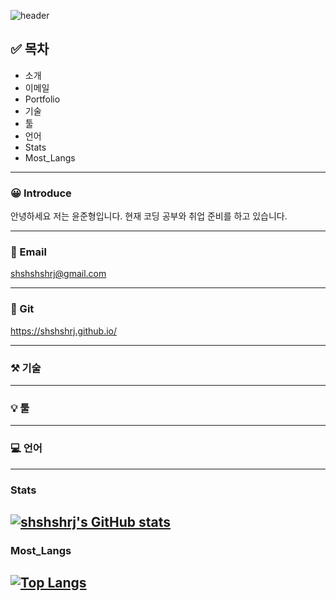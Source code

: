 ![header](https://capsule-render.vercel.app/api?type=wave&color=auto&height=300&section=header&text=Welcome!&fontSize=90&animation=fadeIn&fontAlignY=38&desc=My%20GitHub%20profile&descAlignY=51&descAlign=62)

## ✅ 목차
- 소개
- 이메일
- Portfolio
- 기술
- 툴
- 언어
- Stats
- Most_Langs
------------
### 😀 Introduce
안녕하세요 저는 윤준형입니다.
현재 코딩 공부와 취업 준비를 하고 있습니다.

------------
### 📧 Email

shshshshrj@gmail.com

------------
### 📁 Git

<https://shshshrj.github.io/>

------------
### ⚒️ 기술
------------
### 💡 툴 
------------
### 💻 언어
------------
### Stats
[![shshshrj's GitHub stats](https://github-readme-stats.vercel.app/api?username=shshshrj&theme=tokyonight)](https://github.com/anuraghazra/github-readme-stats)
------------
### Most_Langs
[![Top Langs](https://github-readme-stats.vercel.app/api/top-langs/?username=shshshrj&layout=compact&theme=tokyonight&langs_count=4)](https://github.com/anuraghazra/github-readme-stats)
------------
